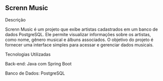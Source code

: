 Screnn Music
--
Descrição

Screnn Music é um projeto que exibe artistas cadastrados em um banco de dados PostgreSQL. Ele permite visualizar informações sobre os artistas, como nome, gênero musical e álbuns associados. O objetivo do projeto é fornecer uma interface simples para acessar e gerenciar dados musicais.

Tecnologias Utilizadas

Back-end: Java com Spring Boot

Banco de Dados: PostgreSQL

